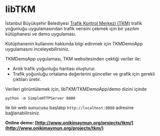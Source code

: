# libTKM

İstanbul Büyükşehir Belediyesi [Trafik Kontrol Merkezi (TKM)](http://tkm.ib.gov.tr)  trafik yoğunluğu uygulamasından trafik verisini çekmek için bir yazılım kütüphanesi ve demo uygulaması.

Kütüphanenin kullanımı hakkında bilgi edinmek için TKMDemoApp uygulamasını inceleyebilirsiniz. 

TKMDemoApp uygulaması, TKM websitesinden çektiği veriler ile:
- Anlık trafik yoğunluğu haritası oluşturur.
- Trafik yoğunluğu ortalama değerlerini günceller ve grafik için gerekli çıktıları üretir. 

Verileri görüntülemek için, libTKM/TKMDemoApp/demo dizini içinde
```
python -m SimpleHTTPServer 8080
```
ile bir web sunucusu başlatıp <code>http://localhost:8080</code> adresine bağlanabilirsiniz.

<strong>Online demo: [http://www.onikimaymun.org/projects/tkm/](http://www.onikimaymun.org/projects/tkm/)</strong>

